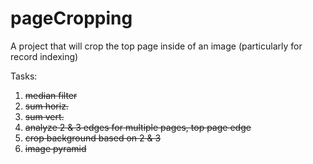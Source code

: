 # pageCropping
A project that will crop the top page inside of an image (particularly for record indexing)

Tasks:

1. ~~median filter~~
2. ~~sum horiz.~~
3. ~~sum vert.~~
4. ~~analyze 2 & 3 edges for multiple pages, top page edge~~
5. ~~crop background based on 2 & 3~~
6. ~~image pyramid~~
